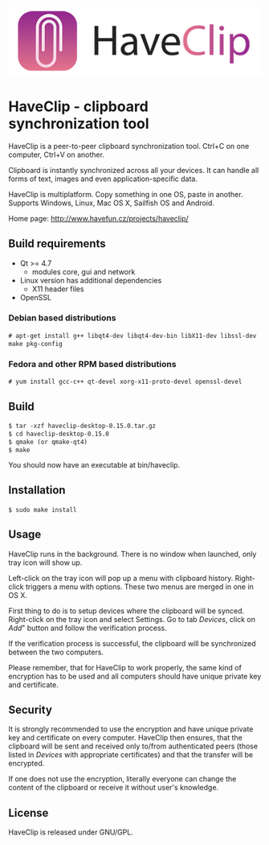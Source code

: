 ![HaveClip](haveclip-desktop/gfx/logo-text-512.png)

HaveClip - clipboard synchronization tool
=========================================

HaveClip is a peer-to-peer clipboard synchronization tool.
Ctrl+C on one computer, Ctrl+V on another.

Clipboard is instantly synchronized across all your devices. It can handle all
forms of text, images and even application-specific data.

HaveClip is multiplatform. Copy something in one OS, paste in another.
Supports Windows, Linux, Mac OS X, Sailfish OS and Android.

Home page: http://www.havefun.cz/projects/haveclip/

Build requirements
------------------
 - Qt >= 4.7
   - modules core, gui and network
 - Linux version has additional dependencies
   - X11 header files
 - OpenSSL

### Debian based distributions

    # apt-get install g++ libqt4-dev libqt4-dev-bin libX11-dev libssl-dev make pkg-config

### Fedora and other RPM based distributions

    # yum install gcc-c++ qt-devel xorg-x11-proto-devel openssl-devel

Build
-----
    $ tar -xzf haveclip-desktop-0.15.0.tar.gz
    $ cd haveclip-desktop-0.15.0
    $ qmake (or qmake-qt4)
    $ make

You should now have an executable at bin/haveclip.

Installation
------------
    $ sudo make install

Usage
-----
HaveClip runs in the background. There is no window when launched, only tray
icon will show up.

Left-click on the tray icon will pop up a menu with clipboard history.
Right-click triggers a menu with options. These two menus are merged
in one in OS X.

First thing to do is to setup devices where the clipboard will be
synced. Right-click on the tray icon and select Settings. Go to tab *Devices*,
click on *Add*" button and follow the verification process.

If the verification process is successful, the clipboard will be synchronized
between the two computers.

Please remember, that for HaveClip to work properly, the same kind of  encryption has to be used
and all computers should have unique private key and certificate.

Security
--------
It is strongly recommended to use the encryption and have unique private key
and certificate on every computer. HaveClip then ensures, that the clipboard
will be sent and received only to/from authenticated peers (those listed in *Devices*
with appropriate certificates) and that the transfer will be encrypted.

If one does not use the encryption, literally everyone can change the content
of the clipboard or receive it without user's knowledge.

License
-------
HaveClip is released under GNU/GPL.
